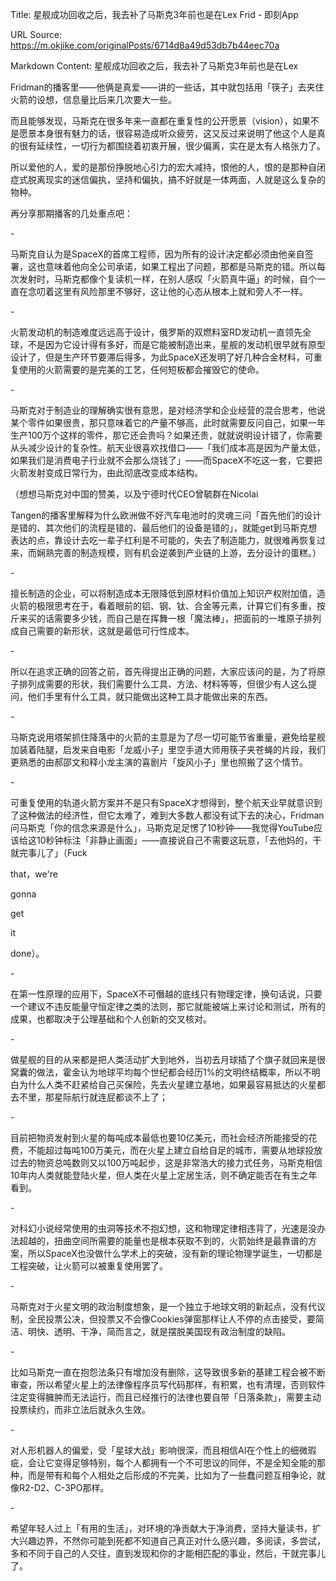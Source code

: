 Title: 星舰成功回收之后，我去补了马斯克3年前也是在Lex Frid - 即刻App

URL Source: https://m.okjike.com/originalPosts/6714d8a49d53db7b44eec70a

Markdown Content:
星舰成功回收之后，我去补了马斯克3年前也是在Lex

Fridman的播客里——他俩是真爱——讲的一些话，其中就包括用「筷子」去夹住火箭的设想，信息量比后来几次要大一些。

而且能够发现，马斯克在很多年来一直都在重复性的公开愿景（vision），如果不是愿景本身很有魅力的话，很容易造成听众疲劳，这又反过来说明了他这个人是真的很有延续性，一切行为都围绕着初衷开展，很少偏离，实在是太有人格张力了。

所以爱他的人，爱的是那份挣脱地心引力的宏大减持，恨他的人，恨的是那种自闭症式脱离现实的迷信偏执，坚持和偏执，搞不好就是一体两面，人就是这么复杂的物种。

再分享那期播客的几处重点吧：

\-

马斯克自认为是SpaceX的首席工程师，因为所有的设计决定都必须由他亲自签署，这也意味着他向全公司承诺，如果工程出了问题，那都是马斯克的错。所以每次发射时，马斯克都像个复读机一样，在别人感叹「火箭真牛逼」的时候，自个一直在念叨着这里有风险那里不够好，这让他的心态从根本上就和旁人不一样。

\-

火箭发动机的制造难度远远高于设计，俄罗斯的双燃料室RD发动机一直领先全球，不是因为它设计得有多好，而是它能被制造出来，星舰的发动机很早就有原型设计了，但是生产环节要滞后得多，为此SpaceX还发明了好几种合金材料，可重复使用的火箭需要的是完美的工艺，任何短板都会摧毁它的使命。

\-

马斯克对于制造业的理解确实很有意思，是对经济学和企业经营的混合思考，他说某个零件如果很贵，那只意味着它的产量不够高，此时就需要反问自己，如果一年生产100万个这样的零件，那它还会贵吗？如果还贵，就就说明设计错了，你需要从头减少设计的复杂性。航天业很喜欢找借口——「我们成本高是因为产量太低，如果我们是消费电子行业就不会那么烧钱了」——而SpaceX不吃这一套，它要把火箭发射变成日常行为，由此彻底改变成本结构。

（想想马斯克对中国的赞美，以及宁德时代CEO曾毓群在Nicolai

Tangen的播客里解释为什么欧洲做不好汽车电池时的灵魂三问「首先他们的设计是错的、其次他们的流程是错的、最后他们的设备是错的」，就能get到马斯克想表达的点，靠设计去吃一辈子红利是不可能的，失去了制造能力，就很难再恢复过来，而娴熟完善的制造规模，则有机会逆袭到产业链的上游，去分设计的蛋糕。）

\-

擅长制造的企业，可以将制造成本无限降低到原材料价值加上知识产权附加值，造火箭的极限思考在于，看着眼前的铝、钢、钛、合金等元素，计算它们有多重，按斤来买的话需要多少钱，而自己是在挥舞一根「魔法棒」，把面前的一堆原子排列成自己需要的新形状，这就是最低可行性成本。

\-

所以在追求正确的回答之前，首先得提出正确的问题，大家应该问的是，为了将原子排列成需要的形状，我们需要什么工具、方法、材料等等，但很少有人这么提问，他们手里有什么工具，就只能做出这种工具才能做出来的东西。

\-

马斯克说用塔架抓住降落中的火箭的主意是为了尽一切可能节省重量，避免给星舰加装着陆腿，启发来自电影「龙威小子」里空手道大师用筷子夹苍蝇的片段，我们更熟悉的由郝邵文和释小龙主演的喜剧片「旋风小子」里也照搬了这个情节。

\-

可重复使用的轨道火箭方案并不是只有SpaceX才想得到，整个航天业早就意识到了这种做法的经济性，但它太难了，难到大多数人都没有试下去的决心，Fridman问马斯克「你的信念来源是什么」，马斯克足足愣了10秒钟——我觉得YouTube应该给这10秒钟标注「非静止画面」——直接说自己不需要这玩意，「去他妈的，干就完事儿了」（Fuck

that，we're

gonna

get

it

done）。

\-

在第一性原理的应用下，SpaceX不可僭越的底线只有物理定律，换句话说，只要一个建议不违反能量守恒定律之类的法则，那它就能被端上来讨论和测试，所有的成果，也都取决于公理基础和个人创新的交叉核对。

\-

做星舰的目的从来都是把人类活动扩大到地外，当初去月球插了个旗子就回来是很窝囊的做法，霍金认为地球平均每个世纪都会经历1%的文明终结概率，所以不明白为什么人类不赶紧给自己买保险，先去火星建立基地，如果最容易抵达的火星都去不里，那星际航行就连屁都谈不上了；

\-

目前把物资发射到火星的每吨成本最低也要10亿美元，而社会经济所能接受的花费，不能超过每吨100万美元，而在火星上建立自给自足的城市，需要从地球投放过去的物资总吨数则又以100万吨起步，这是非常浩大的接力式任务，马斯克相信10年内人类就能登陆火星，但人类在火星上定居生活，则不确定能否在有生之年看到。

\-

对科幻小说经常使用的虫洞等技术不抱幻想，这和物理定律相违背了，光速是没办法超越的，扭曲空间所需要的能量也是根本获取不到的，火箭始终是最靠谱的方案，所以SpaceX也没做什么学术上的突破，没有新的理论物理学诞生，一切都是工程突破，让火箭可以被重复使用罢了。

\-

马斯克对于火星文明的政治制度想象，是一个独立于地球文明的新起点，没有代议制，全民投票公决，但投票又不会像Cookies弹窗那样让人不停的点击接受，要简洁、明快、透明、干净，简而言之，就是摆脱美国现有政治制度的缺陷。

\-

比如马斯克一直在抱怨法条只有增加没有删除，这导致很多新的基建工程会被不断审查，所以希望火星上的法律像程序员写代码那样，有积累，也有清理，否则软件注定变得臃肿而无法运行，而且已经推行的法律也要自带「日落条款」，需要主动投票续约，而非立法后就永久生效。

\-

对人形机器人的偏爱，受「星球大战」影响很深，而且相信AI在个性上的细微瑕疵，会让它变得足够特别，每个人都拥有一个不可思议的同伴，不是全知全能的那种，而是带有和每个人相处之后形成的不完美，比如为了一些蠢问题互相争论，就像R2-D2、C-3PO那样。

\-

希望年轻人过上「有用的生活」，对环境的净贡献大于净消费，坚持大量读书，扩大兴趣边界，不然你可能到死都不知道自己真正对什么感兴趣，多阅读，多尝试，多和不同于自己的人交往，直到发现和你的才能相匹配的事业，然后，干就完事儿了。
